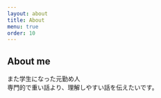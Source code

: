 ```yaml
---
layout: about
title: About
menu: true
order: 10
---
```


## About me

また学生になった元勤め人<br>
専門的で重い話より、理解しやすい話を伝えたいです。

